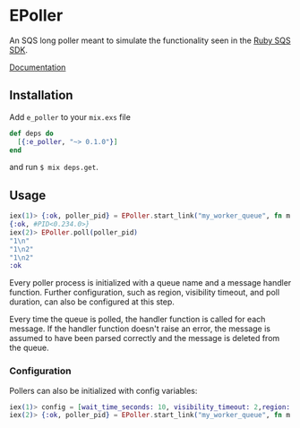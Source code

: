 # EPoller

An SQS long poller meant to simulate the functionality seen in the [Ruby SQS SDK](http://docs.aws.amazon.com/sdk-for-ruby/v3/api/Aws/SQS/QueuePoller.html). 

[Documentation](https://hexdocs.pm/e_poller/api-reference.html)

## Installation

Add `e_poller` to your `mix.exs` file

```elixir
def deps do
  [{:e_poller, "~> 0.1.0"}]
end
```

and run `$ mix deps.get`.

## Usage
```elixir
iex(1)> {:ok, poller_pid} = EPoller.start_link("my_worker_queue", fn m -> IO.inspect m end)
{:ok, #PID<0.234.0>}
iex(2)> EPoller.poll(poller_pid)
"1\n"
"1\n2"
"1\n2"
:ok
```
Every poller process is initialized with a queue name and a message handler function. Further configuration, such as region, visibility timeout, and poll duration, can also be configured at this step. 

Every time the queue is polled, the handler function is called for each message. If the handler function doesn't raise an error, the message is assumed to have been parsed correctly and the message is deleted from the queue. 

### Configuration
Pollers can also be initialized with config variables:
```elixir
iex(1)> config = [wait_time_seconds: 10, visibility_timeout: 2,region: "us-west-1"]
iex(2)> {:ok, poller_pid} = EPoller.start_link("my_worker_queue", fn m -> IO.inspect m end, config)
```
